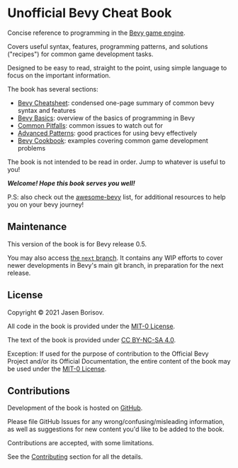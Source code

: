 # Unofficial Bevy Cheat Book

Concise reference to programming in the [Bevy game engine](https://github.com/bevyengine/bevy).

Covers useful syntax, features, programming patterns, and solutions ("recipes") for common game development tasks.

Designed to be easy to read, straight to the point, using simple language to focus on the important information.

The book has several sections:

 - [Bevy Cheatsheet](./cheatsheet/_index.md): condensed one-page summary of common bevy syntax and features
 - [Bevy Basics](./basics/_index.md): overview of the basics of programming in Bevy
 - [Common Pitfalls](./pitfalls/_index.md): common issues to watch out for
 - [Advanced Patterns](./patterns/_index.md): good practices for using bevy effectively
 - [Bevy Cookbook](./cookbook/_index.md): examples covering common game development problems

The book is not intended to be read in order. Jump to whatever is useful to you!

***Welcome! Hope this book serves you well!***

P.S: also check out the [awesome-bevy](https://github.com/bevyengine/awesome-bevy) list,
for additional resources to help you on your bevy journey!

## Maintenance

This version of the book is for Bevy release 0.5.

You may also access [the `next` branch](https://bevy-cheatbook.github.io/next/).
It contains any WIP efforts to cover newer developments in Bevy's main git
branch, in preparation for the next release.

## License

Copyright © 2021 Jasen Borisov.

All code in the book is provided under the [MIT-0 License](https://github.com/bevy-cheatbook/mit-0).

The text of the book is provided under [CC BY-NC-SA 4.0](https://creativecommons.org/licenses/by-nc-sa/4.0/).

Exception: If used for the purpose of contribution to the Official Bevy Project
and/or its Official Documentation, the entire content of the book may be used
under the [MIT-0 License](https://github.com/bevy-cheatbook/mit-0).

## Contributions

Development of the book is hosted on [GitHub](https://github.com/bevy-cheatbook/bevy-cheatbook).

Please file GitHub Issues for any wrong/confusing/misleading information, as
well as suggestions for new content you'd like to be added to the book.

Contributions are accepted, with some limitations.

See the [Contributing](./contributing.md) section for all the details.
